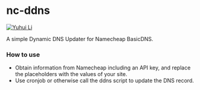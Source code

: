 # nc-ddns
<a href="https://github.com/yuhuili">![Yuhui Li](https://githubtools.yuhuili.com/kagami/yuhuili/Yuhui%20Li/)</a>

A simple Dynamic DNS Updater for Namecheap BasicDNS.

### How to use
- Obtain information from Namecheap including an API key, and replace the placeholders with the values of your site.
- Use cronjob or otherwise call the ddns script to update the DNS record.
